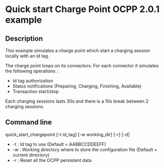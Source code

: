 # Quick start Charge Point OCPP 2.0.1 example

## Description

This example simulates a charge point which start a charging session locally with an id tag.

The charge point loops on its connectors. For each connector it simulates the following operations :

* Id tag authorization
* Status notifications (Preparing, Charging, Finishing, Available)
* Transaction start/stop

Each charging sessions lasts 30s and there is a 10s break between 2 charging sessions.

## Command line

quick_start_chargepoint [-t id_tag] [-w working_dir] [-r] [-d]

* -t : Id tag to use (Default = AABBCCDDEEFF)
* -w : Working directory where to store the configuration file (Default = current directory)
* -r : Reset all the OCPP persistent data
